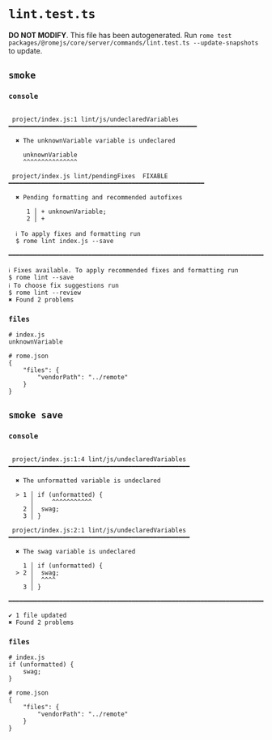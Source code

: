 # `lint.test.ts`

**DO NOT MODIFY**. This file has been autogenerated. Run `rome test packages/@romejs/core/server/commands/lint.test.ts --update-snapshots` to update.

## `smoke`

### `console`

```

 project/index.js:1 lint/js/undeclaredVariables ━━━━━━━━━━━━━━━━━━━━━━━━━━━━━━━━━━━━━━━━━━━━━━━━━━━━

  ✖ The unknownVariable variable is undeclared

    unknownVariable
    ^^^^^^^^^^^^^^^

 project/index.js lint/pendingFixes  FIXABLE  ━━━━━━━━━━━━━━━━━━━━━━━━━━━━━━━━━━━━━━━━━━━━━━━━━━━━━━

  ✖ Pending formatting and recommended autofixes

     1 │ + unknownVariable;
     2 │ + 

  ℹ To apply fixes and formatting run
  $ rome lint index.js --save 

━━━━━━━━━━━━━━━━━━━━━━━━━━━━━━━━━━━━━━━━━━━━━━━━━━━━━━━━━━━━━━━━━━━━━━━━━━━━━━━━━━━━━━━━━━━━━━━━━━━━

ℹ Fixes available. To apply recommended fixes and formatting run
$ rome lint --save
ℹ To choose fix suggestions run
$ rome lint --review
✖ Found 2 problems

```

### `files`

```
# index.js
unknownVariable

# rome.json
{
	"files": {
		"vendorPath": "../remote"
	}
}

```

## `smoke save`

### `console`

```

 project/index.js:1:4 lint/js/undeclaredVariables ━━━━━━━━━━━━━━━━━━━━━━━━━━━━━━━━━━━━━━━━━━━━━━━━━━

  ✖ The unformatted variable is undeclared

  > 1 │ if (unformatted) {
      │     ^^^^^^^^^^^
    2 │  swag;
    3 │ }

 project/index.js:2:1 lint/js/undeclaredVariables ━━━━━━━━━━━━━━━━━━━━━━━━━━━━━━━━━━━━━━━━━━━━━━━━━━

  ✖ The swag variable is undeclared

    1 │ if (unformatted) {
  > 2 │  swag;
      │  ^^^^
    3 │ }

━━━━━━━━━━━━━━━━━━━━━━━━━━━━━━━━━━━━━━━━━━━━━━━━━━━━━━━━━━━━━━━━━━━━━━━━━━━━━━━━━━━━━━━━━━━━━━━━━━━━

✔ 1 file updated
✖ Found 2 problems

```

### `files`

```
# index.js
if (unformatted) {
	swag;
}

# rome.json
{
	"files": {
		"vendorPath": "../remote"
	}
}

```
